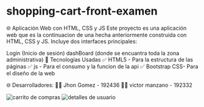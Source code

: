 # shopping-cart-front-examen
🌐 Aplicación Web con HTML, CSS y JS
Este proyecto es una aplicación web que es la continuacion de una hecha anteriormente construida con HTML, CSS y JS. Incluye dos interfaces principales:

Login (Inicio de sesión)
dashBoard (donde se encuantra toda la zona administrativa)
🎨 Tecnologías Usadas
✅ HTML5 - Para la estructura de las páginas
✅ js - Para el consumo y la funcion de la api
✅ Bootstrap CSS- Para el diseño de la web 

🌐 Desarrolladores:
👨‍💻 Jhon Gomez - 192436
👨‍💻 victor manzano - 192332

![carrito de compras](https://github.com/user-attachments/assets/0c4f1c9e-f525-4eb1-ab05-99e36cc386c0)
![detalles de usuario](https://github.com/user-attachments/assets/f793e226-bec1-42e8-ab17-54fa68c1259e)

